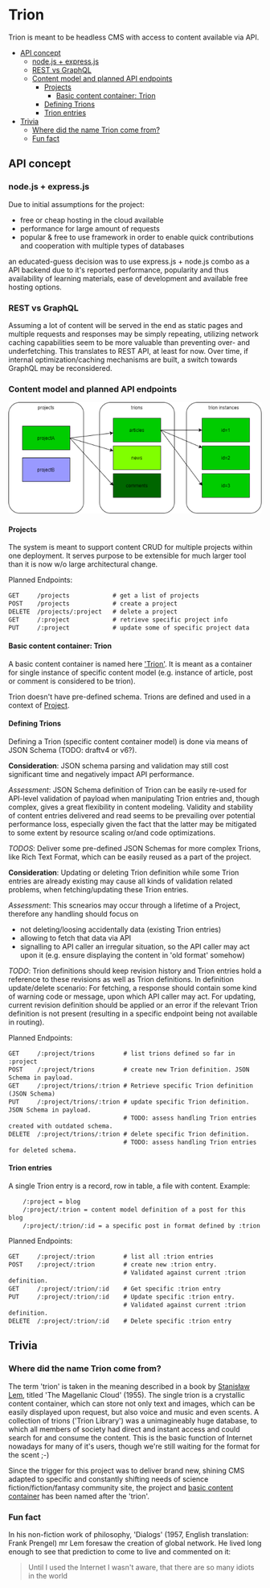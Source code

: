 Trion
=====

Trion is meant to be headless CMS with access to content available via API.

- [API concept](#api-concept)
	- [node.js + express.js](#nodejs--expressjs)
	- [REST vs GraphQL](#rest-vs-graphql)
	- [Content model and planned API endpoints](#content-model-and-planned-api-endpoints)
		- [Projects](#projects)
	        - [Basic content container: Trion](#basic-content-container-trion)
		- [Defining Trions](#defining-trions)
		- [Trion entries](#trion-entries)
- [Trivia](#trivia)
	- [Where did the name Trion come from?](#where-did-the-name-trion-come-from)
	- [Fun fact](#fun-fact)

## API concept

### node.js + express.js

Due to initial assumptions for the project:

 - free or cheap hosting in the cloud available
 - performance for large amount of requests
 - popular & free to use framework in order to enable quick contributions and cooperation with multiple types of databases

 an educated-guess decision was to use express.js + node.js combo as a API backend due to it's reported performance, popularity and thus availability of learning materials, ease of development and available free hosting options.

### REST vs GraphQL

Assuming a lot of content will be served in the end as static pages and multiple requests and responses may be simply repeating, utilizing network caching capabilities seem to be more valuable than preventing over- and underfetching. This translates to REST API, at least for now. Over time, if internal optimization/caching mechanisms are built, a switch towards GraphQL may be reconsidered.

### Content model and planned API endpoints

![content hierarchy concept](https://raw.githubusercontent.com/MichalRybinski/Trion/master/documentation/res/TrionCMS.png "Content hierarchy concept")

#### Projects

The system is meant to support content CRUD for multiple projects within one deployment. It serves purpose to be extensible for much larger tool than it is now w/o large architectural change.

Planned Endpoints:
```
GET     /projects            # get a list of projects
POST    /projects            # create a project
DELETE  /projects/:project   # delete a project
GET     /:project            # retrieve specific project info
PUT     /:project            # update some of specific project data
```

#### Basic content container: Trion

A basic content container is named here ['Trion'](#where-did-the-name-trion-come-from). It is meant as a container for single instance of specific content model (e.g. instance of article, post or comment is considered to be trion).

Trion doesn't have pre-defined schema.
Trions are defined and used in a context of [Project](#projects).

#### Defining Trions

Defining a Trion (specific content container model) is done via means of JSON Schema (TODO: draftv4 or v6?).

**Consideration**: JSON schema parsing and validation may still cost significant time and negatively impact API performance.

*Assessment*: JSON Schema definition of Trion can be easily re-used for API-level validation of payload when manipulating Trion entries and, though complex, gives a great flexibility in content modeling. Validity and stability of content entries delivered and read seems to be prevailing over potential performance loss, especially given the fact that the latter may be mitigated to some extent by resource scaling or/and code optimizations.

*TODOS*: Deliver some pre-defined JSON Schemas for more complex Trions, like Rich Text Format, which can be easily reused as a part of the project.

**Consideration**: Updating or deleting Trion definition while some Trion entries are already existing may cause all kinds of validation related problems, when fetching/updating these Trion entries.

*Assessment*: This scnearios may occur through a lifetime of a Project, therefore any handling should focus on
- not deleting/loosing accidentally data (existing Trion entries)
- allowing to fetch that data via API
- signalling to API caller an irregular situation, so the API caller may act upon it (e.g. ensure displaying the content in 'old format' somehow)

*TODO*: Trion definitions should keep revision history and Trion entries hold a reference to these revisions as well as Trion definitions. 
In definition update/delete scenario: For fetching, a response should contain some kind of warning code or message, upon which API caller may act. For updating, current revision definition should be applied or an error if the relevant Trion definition is not present (resulting in a specific endpoint being not available in routing).

Planned Endpoints:
```
GET     /:project/trions        # list trions defined so far in :project
POST    /:project/trions        # create new Trion definition. JSON Schema in payload.
GET     /:project/trions/:trion # Retrieve specific Trion definition (JSON Schema)
PUT     /:project/trions/:trion # update specific Trion definition. JSON Schema in payload.
                                # TODO: assess handling Trion entries created with outdated schema.
DELETE  /:project/trions/:trion # delete specific Trion definition. 
                                # TODO: assess handling Trion entries for deleted schema.
```

#### Trion entries

A single Trion entry is a record, row in table, a file with content.
Example:
        
        /:project = blog
        /:project/:trion = content model definition of a post for this blog
        /:project/:trion/:id = a specific post in format defined by :trion


Planned Endpoints:
```
GET     /:project/:trion        # list all :trion entries
POST    /:project/:trion        # create new :trion entry.
                                # Validated against current :trion definition.
GET     /:project/:trion/:id    # Get specific :trion entry
PUT     /:project/:trion/:id    # Update specific :trion entry.
                                # Validated against current :trion definition.
DELETE  /:project/:trion/:id    # Delete specific :trion entry
```

## Trivia

### Where did the name Trion come from?

The term 'trion' is taken in the meaning described in a book by [Stanisław Lem](https://en.wikipedia.org/wiki/Stanis%C5%82aw_Lem), titled 'The Magellanic Cloud' (1955). The single trion is a crystallic content container, which can store not only text and images, which can be easily displayed upon request, but also voice and music and even scents. A collection of trions ('Trion Library') was a unimagineably huge database, to which all members of society had direct and instant access and could search for and consume the content. This is the basic function of Internet nowadays for many of it's users, though we're still waiting for the format for the scent ;-)

Since the trigger for this project was to deliver brand new, shining CMS adapted to specific and constantly shifting needs of science fiction/fiction/fantasy community site, the project and [basic content container](#basic-content-container-trion) has been named after the 'trion'.

### Fun fact

In his non-fiction work of philosophy, 'Dialogs' (1957, English translation: Frank Prengel) mr Lem foresaw the creation of global network. He lived long enough to see that prediction to come to live and commented on it:

> Until I used the Internet I wasn't aware, that there are so many idiots in the world
